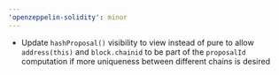 ```yaml
---
'openzeppelin-solidity': minor
---
```


- Update `hashProposal()` visibility to view instead of pure to allow `address(this)` and `block.chainid` to be part of the `proposalId` computation if more uniqueness between different chains is desired
